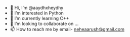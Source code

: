 - 👋 Hi, I’m @aaydhxheydhy
- 👀 I’m interested in Python
- 🌱 I’m currently learning C++
- 💞️ I’m looking to collaborate on ...
- 📫 How to reach me by email- neheaarush@gmail.com

<!---
aaydhxheydhy/aaydhxheydhy is a ✨ special ✨ repository because its `README.md` (this file) appears on your GitHub profile.
You can click the Preview link to take a look at your changes.
--->
